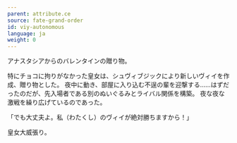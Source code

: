```yaml
---
parent: attribute.ce
source: fate-grand-order
id: viy-autonomous
language: ja
weight: 0
---
```


アナスタシアからのバレンタインの贈り物。

特にチョコに拘りがなかった皇女は、シュヴィブジックにより新しいヴィイを作成、贈り物とした。
夜中に動き、部屋に入り込む不逞の輩を迎撃する……はずだったのだが、先入場者である別のぬいぐるみとライバル関係を構築。
夜な夜な激戦を繰り広げているのであった。

「でも大丈夫よ。私（わたくし）のヴィイが絶対勝ちますから！」

皇女大威張り。
